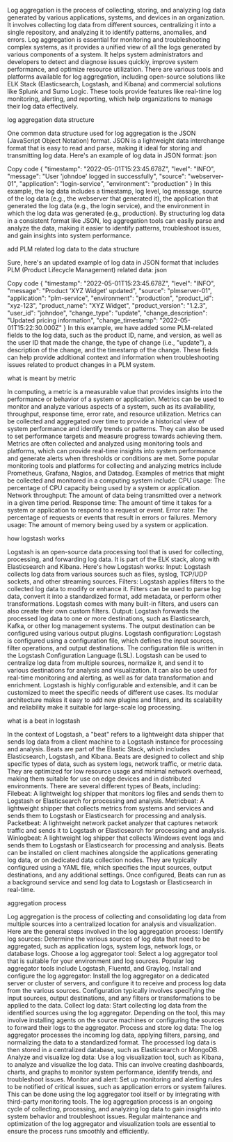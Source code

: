 Log aggregation is the process of collecting, storing, and analyzing log data generated by various applications, systems, and devices in an organization. It involves collecting log data from different sources, centralizing it into a single repository, and analyzing it to identify patterns, anomalies, and errors.
Log aggregation is essential for monitoring and troubleshooting complex systems, as it provides a unified view of all the logs generated by various components of a system. It helps system administrators and developers to detect and diagnose issues quickly, improve system performance, and optimize resource utilization.
There are various tools and platforms available for log aggregation, including open-source solutions like ELK Stack (Elasticsearch, Logstash, and Kibana) and commercial solutions like Splunk and Sumo Logic. These tools provide features like real-time log monitoring, alerting, and reporting, which help organizations to manage their log data effectively.




log aggregation data structure


One common data structure used for log aggregation is the JSON (JavaScript Object Notation) format. JSON is a lightweight data interchange format that is easy to read and parse, making it ideal for storing and transmitting log data.
Here's an example of log data in JSON format:
json

Copy code
{ "timestamp": "2022-05-01T15:23:45.678Z", "level": "INFO", "message": "User 'johndoe' logged in successfully", "source": "webserver-01", "application": "login-service", "environment": "production" }
In this example, the log data includes a timestamp, log level, log message, source of the log data (e.g., the webserver that generated it), the application that generated the log data (e.g., the login service), and the environment in which the log data was generated (e.g., production).
By structuring log data in a consistent format like JSON, log aggregation tools can easily parse and analyze the data, making it easier to identify patterns, troubleshoot issues, and gain insights into system performance.




add PLM related log data to the data structure


Sure, here's an updated example of log data in JSON format that includes PLM (Product Lifecycle Management) related data:
json

Copy code
{ "timestamp": "2022-05-01T15:23:45.678Z", "level": "INFO", "message": "Product 'XYZ Widget' updated", "source": "plmserver-01", "application": "plm-service", "environment": "production", "product_id": "xyz-123", "product_name": "XYZ Widget", "product_version": "1.2.3", "user_id": "johndoe", "change_type": "update", "change_description": "Updated pricing information", "change_timestamp": "2022-05-01T15:22:30.000Z" }
In this example, we have added some PLM-related fields to the log data, such as the product ID, name, and version, as well as the user ID that made the change, the type of change (i.e., "update"), a description of the change, and the timestamp of the change. These fields can help provide additional context and information when troubleshooting issues related to product changes in a PLM system.




what is meant by metric


In computing, a metric is a measurable value that provides insights into the performance or behavior of a system or application. Metrics can be used to monitor and analyze various aspects of a system, such as its availability, throughput, response time, error rate, and resource utilization.
Metrics can be collected and aggregated over time to provide a historical view of system performance and identify trends or patterns. They can also be used to set performance targets and measure progress towards achieving them.
Metrics are often collected and analyzed using monitoring tools and platforms, which can provide real-time insights into system performance and generate alerts when thresholds or conditions are met. Some popular monitoring tools and platforms for collecting and analyzing metrics include Prometheus, Grafana, Nagios, and Datadog.
Examples of metrics that might be collected and monitored in a computing system include:
CPU usage: The percentage of CPU capacity being used by a system or application.
Network throughput: The amount of data being transmitted over a network in a given time period.
Response time: The amount of time it takes for a system or application to respond to a request or event.
Error rate: The percentage of requests or events that result in errors or failures.
Memory usage: The amount of memory being used by a system or application.




how logstash works


Logstash is an open-source data processing tool that is used for collecting, processing, and forwarding log data. It is part of the ELK stack, along with Elasticsearch and Kibana.
Here's how Logstash works:
Input: Logstash collects log data from various sources such as files, syslog, TCP/UDP sockets, and other streaming sources.
Filters: Logstash applies filters to the collected log data to modify or enhance it. Filters can be used to parse log data, convert it into a standardized format, add metadata, or perform other transformations. Logstash comes with many built-in filters, and users can also create their own custom filters.
Output: Logstash forwards the processed log data to one or more destinations, such as Elasticsearch, Kafka, or other log management systems. The output destination can be configured using various output plugins.
Logstash configuration: Logstash is configured using a configuration file, which defines the input sources, filter operations, and output destinations. The configuration file is written in the Logstash Configuration Language (LSL).
Logstash can be used to centralize log data from multiple sources, normalize it, and send it to various destinations for analysis and visualization. It can also be used for real-time monitoring and alerting, as well as for data transformation and enrichment.
Logstash is highly configurable and extensible, and it can be customized to meet the specific needs of different use cases. Its modular architecture makes it easy to add new plugins and filters, and its scalability and reliability make it suitable for large-scale log processing.




what is a beat in logstash


In the context of Logstash, a "beat" refers to a lightweight data shipper that sends log data from a client machine to a Logstash instance for processing and analysis. Beats are part of the Elastic Stack, which includes Elasticsearch, Logstash, and Kibana.
Beats are designed to collect and ship specific types of data, such as system logs, network traffic, or metric data. They are optimized for low resource usage and minimal network overhead, making them suitable for use on edge devices and in distributed environments.
There are several different types of Beats, including:
Filebeat: A lightweight log shipper that monitors log files and sends them to Logstash or Elasticsearch for processing and analysis.
Metricbeat: A lightweight shipper that collects metrics from systems and services and sends them to Logstash or Elasticsearch for processing and analysis.
Packetbeat: A lightweight network packet analyzer that captures network traffic and sends it to Logstash or Elasticsearch for processing and analysis.
Winlogbeat: A lightweight log shipper that collects Windows event logs and sends them to Logstash or Elasticsearch for processing and analysis.
Beats can be installed on client machines alongside the applications generating log data, or on dedicated data collection nodes. They are typically configured using a YAML file, which specifies the input sources, output destinations, and any additional settings. Once configured, Beats can run as a background service and send log data to Logstash or Elasticsearch in real-time.




aggregation process


Log aggregation is the process of collecting and consolidating log data from multiple sources into a centralized location for analysis and visualization. Here are the general steps involved in the log aggregation process:
Identify log sources: Determine the various sources of log data that need to be aggregated, such as application logs, system logs, network logs, or database logs.
Choose a log aggregator tool: Select a log aggregator tool that is suitable for your environment and log sources. Popular log aggregator tools include Logstash, Fluentd, and Graylog.
Install and configure the log aggregator: Install the log aggregator on a dedicated server or cluster of servers, and configure it to receive and process log data from the various sources. Configuration typically involves specifying the input sources, output destinations, and any filters or transformations to be applied to the data.
Collect log data: Start collecting log data from the identified sources using the log aggregator. Depending on the tool, this may involve installing agents on the source machines or configuring the sources to forward their logs to the aggregator.
Process and store log data: The log aggregator processes the incoming log data, applying filters, parsing, and normalizing the data to a standardized format. The processed log data is then stored in a centralized database, such as Elasticsearch or MongoDB.
Analyze and visualize log data: Use a log visualization tool, such as Kibana, to analyze and visualize the log data. This can involve creating dashboards, charts, and graphs to monitor system performance, identify trends, and troubleshoot issues.
Monitor and alert: Set up monitoring and alerting rules to be notified of critical issues, such as application errors or system failures. This can be done using the log aggregator tool itself or by integrating with third-party monitoring tools.
The log aggregation process is an ongoing cycle of collecting, processing, and analyzing log data to gain insights into system behavior and troubleshoot issues. Regular maintenance and optimization of the log aggregator and visualization tools are essential to ensure the process runs smoothly and efficiently.
